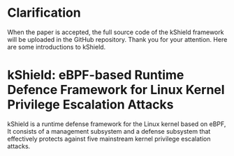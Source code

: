 # Clarification

When the paper is accepted, the full source code of the kShield framework will be uploaded in the GitHub repository. Thank you for your attention. 
Here are some introductions to kShield.


# kShield: eBPF-based Runtime Defence Framework for Linux Kernel Privilege Escalation Attacks

kShield is a runtime defense framework for the Linux kernel based on eBPF, It consists of a management subsystem and a defense subsystem that effectively protects against five mainstream kernel privilege escalation attacks. 
